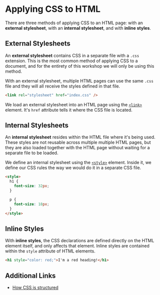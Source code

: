 # Applying CSS to HTML

There are three methods of applying CSS to an HTML page: with an **external stylesheet**, with an **internal stylesheet**, and with **inline styles**.

## External Stylesheets

An **external stylesheet** contains CSS in a separate file with a `.css` extension. This is the most common method of applying CSS to a document, and for the entirety of this workshop we will only be using this method.

With an external stylesheet, multiple HTML pages can use the same `.css` file and they will all receive the styles defined in that file.

```html
<link rel="stylesheet" href="index.css" />
```

We load an external stylesheet into an HTML page using the [`<link>`](https://developer.mozilla.org/en-US/docs/Web/HTML/Element/link) element. It's `href` attribute tells it where the CSS file is located.

## Internal Stylesheets

An **internal stylesheet** resides within the HTML file where it's being used. These styles are not reusable across multiple multiple HTML pages, but they are also loaded together with the HTML page without waiting for a separate file to be loaded.

We define an internal stylesheet using the [`<style>`](https://developer.mozilla.org/en-US/docs/Web/HTML/Element/style) element. Inside it, we define our CSS rules the way we would do it in a separate CSS file.

```html
<style>
  h1 {
    font-size: 32px;
  }

  p {
    font-size: 18px;
  }
</style>
```

## Inline Styles

With **inline styles**, the CSS declarations are defined directly on the HTML element itself, and only affects that element. Inline styles are contained within the `style` attribute of HTML elements.

```html
<h1 style="color: red;">I'm a red heading!</h1>
```

## Additional Links

- [How CSS is structured](https://developer.mozilla.org/en-US/docs/Learn/CSS/First_steps/How_CSS_is_structured)
